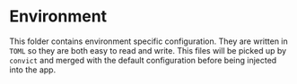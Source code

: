 # Environment

This folder contains environment specific configuration. They are written in `TOML` so they are both easy to read and write.
This files will be picked up by `convict` and merged with the default configuration before being injected into the app.